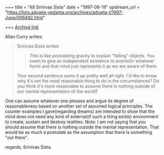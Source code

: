+++
title = "48 Srinivas Sista"
date = "1997-06-19"
upstream_url = "https://lists.advaita-vedanta.org/archives/advaita-l/1997-June/006492.html"

+++
[Archive link](https://lists.advaita-vedanta.org/archives/advaita-l/1997-June/006492.html)

Allan Curry writes:

>Srinivas Sista writes:
>
>>This is like postulating gravity to explain "falling" objects. You
>>seem to give an independent existence to events(in whatever form)
>>and that mind just represents it as we are aware of them.
>>
>
>Your second sentence sums it up pretty well all right. I'd like to
>know why it's not the most reasonable thing to do in the circumstances?
>Do you think it's more reasonable to assume there is nothing outside of
>our mental representation of the world?
>

One can assume whatever one pleases and argue its degree of
reasonableness based on another set of assumed logical principles.
The counter examples I gave(regarding dreams) are intended to show
that the mind does not need any kind of external(if such a thing
exists) environment to create, sustain and destroy realities.
Note: I am not saying that you should assume that there is nothing
      outside the mental representation. That would be as much a
      postulate as the assumption that there is something "out there".

regards,
Srinivas Sista.


